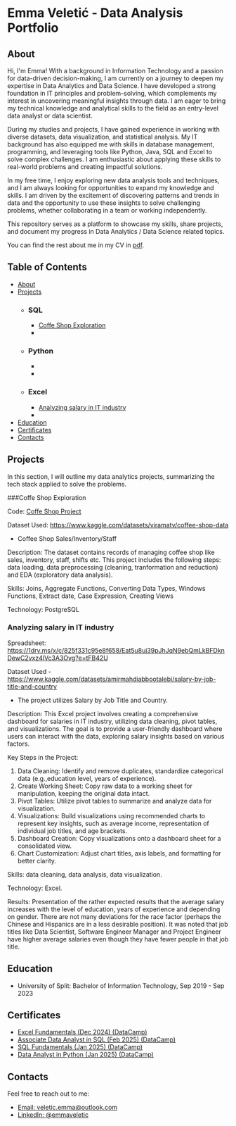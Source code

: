 # Emma Veletić - Data Analysis Portfolio

## About

Hi, I'm Emma! With a background in Information Technology and a passion for data-driven decision-making, I am currently on a journey to deepen my expertise in Data Analytics and Data Science. I have developed a strong foundation in IT principles and problem-solving, which complements my interest in uncovering meaningful insights through data. I am eager to bring my technical knowledge and analytical skills to the field as an entry-level data analyst or data scientist.

During my studies and projects, I have gained experience in working with diverse datasets, data visualization, and statistical analysis. My IT background has also equipped me with skills in database management, programming, and leveraging tools like Python, Java, SQL and Excel to solve complex challenges. I am enthusiastic about applying these skills to real-world problems and creating impactful solutions.

In my free time, I enjoy exploring new data analysis tools and techniques, and I am always looking for opportunities to expand my knowledge and skills. I am driven by the excitement of discovering patterns and trends in data and the opportunity to use these insights to solve challenging problems, whether collaborating in a team or working independently.

This repository serves as a platform to showcase my skills, share projects, and document my progress in Data Analytics / Data Science related topics.

You can find the rest about me in my CV in [pdf](https://github.com/EmmaVeletic/Data-Analysis-Portfolio/blob/main/Emma%20Veleti%C4%87%20CV%20-%20EPAM.pdf).

## Table of Contents

- [About](#about)
- [Projects](#projects)
  - ### SQL
    - [Coffe Shop Exploration](coffe-shop-exploration)
    -
  - ### Python
    -
    -
  - ### Excel
    - [Analyzing salary in IT industry](#analyzing-salary-in-IT-industry)
    -
- [Education](#education)
- [Certificates](#certificates)
- [Contacts](#contacts)



## Projects

In this section, I will outline my data analytics projects, summarizing the tech stack applied to solve the problems.

###Coffe Shop Exploration

Code: [Coffe Shop Project](https://github.com/EmmaVeletic/Data-Analysis-Portfolio/blob/master/Coffe_Shop.sql)

Dataset Used: https://www.kaggle.com/datasets/viramatv/coffee-shop-data

- Coffee Shop Sales/Inventory/Staff

Description: The dataset contains records of managing coffee shop like sales, inventory, staff, shifts etc. This project includes the following steps: data loading, data preprocessing (cleaning, tranformation and reduction) and EDA (exploratory data analysis).

Skills: Joins, Aggregate Functions, Converting Data Types, Windows Functions, Extract date, Case Expression, Creating Views

Technology: PostgreSQL

### Analyzing salary in IT industry

Spreadsheet: https://1drv.ms/x/c/825f331c95e8f658/Eat5u8uj39pJhJqN9ebQmLkBFDknDewC2vxz4lVc3A3Ovg?e=tFB42U

Dataset Used - https://www.kaggle.com/datasets/amirmahdiabbootalebi/salary-by-job-title-and-country

- The project utilizes Salary by Job Title and Country.

Description: This Excel project involves creating a comprehensive dashboard for salaries in IT industry, utilizing data cleaning, pivot tables, and visualizations. The goal is to provide a user-friendly dashboard where users can interact with the data, exploring salary insights based on various factors.

Key Steps in the Project:
1. Data Cleaning: Identify and remove duplicates, standardize categorical data (e.g.,education level, years of experience).
2. Create Working Sheet: Copy raw data to a working sheet for manipulation, keeping the original data intact.
3. Pivot Tables: Utilize pivot tables to summarize and analyze data for visualization.
4. Visualizations: Build visualizations using recommended charts to represent key insights, such as average income, representation of individual job titles, and age brackets.
5. Dashboard Creation: Copy visualizations onto a dashboard sheet for a consolidated view.
6. Chart Customization: Adjust chart titles, axis labels, and formatting for better clarity.


Skills: data cleaning, data analysis, data visualization.

Technology: Excel.

Results: 
Presentation of the rather expected results that the average salary increases with the level of education, years of experience and depending on gender. There are not many deviations for the race factor (perhaps the Chinese and Hispanics are in a less desirable position). It was noted that job titles like Data Scientist, Software Engineer Manager and Project Engineer have higher average salaries even though they have fewer people in that job title.


## Education
- University of Split: Bachelor of Information Technology, Sep 2019 - Sep 2023

## Certificates
- [Excel Fundamentals (Dec 2024) (DataCamp)](https://github.com/EmmaVeletic/Data-Analysis-Portfolio/blob/main/Excel_Certificate.pdf)
- [Associate Data Analyst in SQL (Feb 2025) (DataCamp)](https://github.com/EmmaVeletic/Data-Analysis-Portfolio/blob/main/SQL_Certificate.pdf)
- [SQL Fundamentals (Jan 2025) (DataCamp)](https://github.com/EmmaVeletic/Data-Analysis-Portfolio/blob/main/SQL%20fundamentals_Certificate.pdf)
- [Data Analyst in Python (Jan 2025) (DataCamp)]()


## Contacts
Feel free to reach out to me:

- [Email: veletic.emma@outlook.com](mailto:veletic.emma@outlook.com)
- [LinkedIn: @emmaveletic](https://www.linkedin.com/in/emma-veletic-75a358211/)
